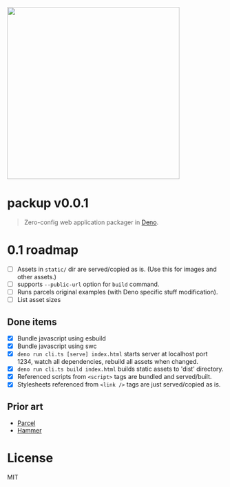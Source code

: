 <img src="https://raw.githubusercontent.com/kt3k/packup/main/sketch/logo.png" width="400" />

# packup v0.0.1

> Zero-config web application packager in [Deno][Deno].

# 0.1 roadmap

- [ ] Assets in `static/` dir are served/copied as is. (Use this for images and
  other assets.)
- [ ] supports `--public-url` option for `build` command.
- [ ] Runs parcels original examples (with Deno specific stuff modification).
- [ ] List asset sizes

## Done items

- [x] Bundle javascript using esbuild
- [x] Bundle javascript using swc
- [x] `deno run cli.ts [serve] index.html` starts server at localhost port 1234,
  watch all dependencies, rebuild all assets when changed.
- [x] `deno run cli.ts build index.html` builds static assets to 'dist'
  directory.
- [x] Referenced scripts from `<script>` tags are bundled and served/built.
- [x] Stylesheets referenced from `<link />` tags are just served/copied as is.

## Prior art

- [Parcel][]
- [Hammer][]

# License

MIT

[Parcel]: https://parceljs.org/
[Deno]: https://deno.land/
[Hammer]: https://github.com/sinclairzx81/hammer
